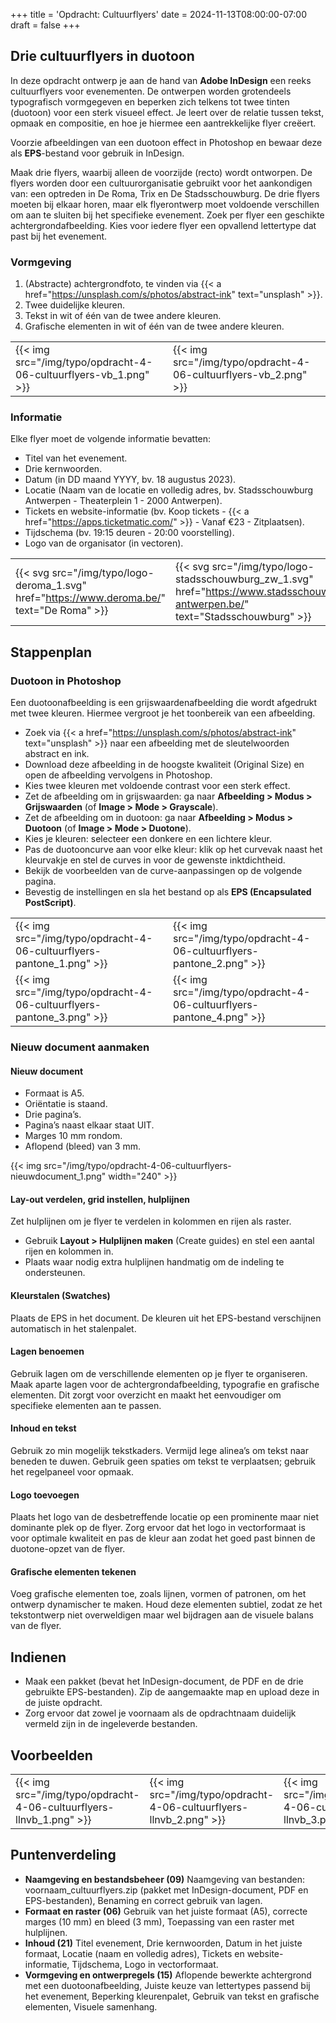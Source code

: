 +++
title = 'Opdracht: Cultuurflyers'
date = 2024-11-13T08:00:00-07:00
draft = false
+++

## Drie cultuurflyers in duotoon

In deze opdracht ontwerp je aan de hand van **Adobe InDesign** een reeks cultuurflyers voor evenementen. De ontwerpen worden grotendeels typografisch vormgegeven en beperken zich telkens tot twee tinten (duotoon) voor een sterk visueel effect. Je leert over de relatie tussen tekst, opmaak en compositie, en hoe je hiermee een aantrekkelijke flyer creëert.

Voorzie afbeeldingen van een duotoon effect in Photoshop en bewaar deze als **EPS**-bestand voor gebruik in InDesign.

Maak drie flyers, waarbij alleen de voorzijde (recto) wordt ontworpen. De flyers worden door een cultuurorganisatie gebruikt voor het aankondigen van: een optreden in De Roma, Trix en De Stadsschouwburg. De drie flyers moeten bij elkaar horen, maar elk flyerontwerp moet voldoende verschillen om aan te sluiten bij het specifieke evenement. Zoek per flyer een geschikte achtergrondafbeelding. Kies voor iedere flyer een opvallend lettertype dat past bij het evenement.

### Vormgeving

1. (Abstracte) achtergrondfoto, te vinden via {{< a href="https://unsplash.com/s/photos/abstract-ink" text="unsplash" >}}.
2. Twee duidelijke kleuren.
3. Tekst in wit of één van de twee andere kleuren.
4. Grafische elementen in wit of één van de twee andere kleuren.

| | |
|-|-|
|{{< img src="/img/typo/opdracht-4-06-cultuurflyers-vb_1.png" >}}|{{< img src="/img/typo/opdracht-4-06-cultuurflyers-vb_2.png" >}}|

### Informatie
Elke flyer moet de volgende informatie bevatten:
- Titel van het evenement.
- Drie kernwoorden.
- Datum (in DD maand YYYY, bv. 18 augustus 2023).
- Locatie (Naam van de locatie en volledig adres, bv. Stadsschouwburg Antwerpen - Theaterplein 1 - 2000 Antwerpen).
- Tickets en website-informatie (bv. Koop tickets - {{< a href="https://apps.ticketmatic.com/" >}} - Vanaf €23 - Zitplaatsen).
- Tijdschema (bv. 19:15 deuren - 20:00 voorstelling).
- Logo van de organisator (in vectoren).

| | | |
|-|-|-|
|{{< svg src="/img/typo/logo-deroma_1.svg" href="https://www.deroma.be/" text="De Roma" >}}|{{< svg src="/img/typo/logo-stadsschouwburg_zw_1.svg" href="https://www.stadsschouwburg-antwerpen.be/" text="Stadsschouwburg" >}}|{{< svg src="/img/typo/logo-trix_1.svg" href="https://www.trixonline.be/" text="Trix" >}}|

## Stappenplan

### Duotoon in Photoshop

Een duotoonafbeelding is een grijswaardenafbeelding die wordt afgedrukt met twee kleuren. Hiermee vergroot je het toonbereik van een afbeelding.

- Zoek via {{< a href="https://unsplash.com/s/photos/abstract-ink" text="unsplash" >}} naar een afbeelding met de sleutelwoorden abstract en ink. 
- Download deze afbeelding in de hoogste kwaliteit (Original Size) en open de afbeelding vervolgens in Photoshop.
- Kies twee kleuren met voldoende contrast voor een sterk effect.
- Zet de afbeelding om in grijswaarden: ga naar **Afbeelding > Modus > Grijswaarden** (of **Image > Mode > Grayscale**).
- Zet de afbeelding om in duotoon: ga naar **Afbeelding > Modus > Duotoon** (of **Image > Mode > Duotone**).
- Kies je kleuren: selecteer een donkere en een lichtere kleur.
- Pas de duotooncurve aan voor elke kleur: klik op het curvevak naast het kleurvakje en stel de curves in voor de gewenste inktdichtheid.
- Bekijk de voorbeelden van de curve-aanpassingen op de volgende pagina.
- Bevestig de instellingen en sla het bestand op als **EPS (Encapsulated PostScript)**.

| | |
|-|-|
|{{< img src="/img/typo/opdracht-4-06-cultuurflyers-pantone_1.png" >}}|{{< img src="/img/typo/opdracht-4-06-cultuurflyers-pantone_2.png" >}}|
|{{< img src="/img/typo/opdracht-4-06-cultuurflyers-pantone_3.png" >}}|{{< img src="/img/typo/opdracht-4-06-cultuurflyers-pantone_4.png" >}}|

### Nieuw document aanmaken

#### Nieuw document

- Formaat is A5.
- Oriëntatie is staand.
- Drie pagina’s.
- Pagina’s naast elkaar staat UIT.
- Marges 10 mm rondom.
- Aflopend (bleed) van 3 mm.

{{< img src="/img/typo/opdracht-4-06-cultuurflyers-nieuwdocument_1.png" width="240" >}}

#### Lay-out verdelen, grid instellen, hulplijnen

Zet hulplijnen om je flyer te verdelen in kolommen en rijen als raster.

- Gebruik **Layout > Hulplijnen maken** (Create guides) en stel een aantal rijen en kolommen in.
- Plaats waar nodig extra hulplijnen handmatig om de indeling te ondersteunen.

#### Kleurstalen (Swatches)

Plaats de EPS in het document. De kleuren uit het EPS-bestand verschijnen automatisch in het stalenpalet.

#### Lagen benoemen

Gebruik lagen om de verschillende elementen op je flyer te organiseren. Maak aparte lagen voor de achtergrondafbeelding, typografie en grafische elementen. Dit zorgt voor overzicht en maakt het eenvoudiger om specifieke elementen aan te passen.

#### Inhoud en tekst

Gebruik zo min mogelijk tekstkaders. Vermijd lege alinea’s om tekst naar beneden te duwen. Gebruik geen spaties om tekst te verplaatsen; gebruik het regelpaneel voor opmaak.

#### Logo toevoegen

Plaats het logo van de desbetreffende locatie op een prominente maar niet dominante plek op de flyer. Zorg ervoor dat het logo in vectorformaat is voor optimale kwaliteit en pas de kleur aan zodat het goed past binnen de duotone-opzet van de flyer.

#### Grafische elementen tekenen

Voeg grafische elementen toe, zoals lijnen, vormen of patronen, om het ontwerp dynamischer te maken. Houd deze elementen subtiel, zodat ze het tekstontwerp niet overweldigen maar wel bijdragen aan de visuele balans van de flyer.

## Indienen

- Maak een pakket (bevat het InDesign-document, de PDF en de drie gebruikte EPS-bestanden). Zip de aangemaakte map en upload deze in de juiste opdracht.  
- Zorg ervoor dat zowel je voornaam als de opdrachtnaam duidelijk vermeld zijn in de ingeleverde bestanden.

## Voorbeelden

| | | |
|-|-|-|
|{{< img src="/img/typo/opdracht-4-06-cultuurflyers-llnvb_1.png" >}}|{{< img src="/img/typo/opdracht-4-06-cultuurflyers-llnvb_2.png" >}}|{{< img src="/img/typo/opdracht-4-06-cultuurflyers-llnvb_3.png" >}}|

## Puntenverdeling

- **Naamgeving en bestandsbeheer (09)** Naamgeving van bestanden: voornaam_cultuurflyers.zip (pakket met InDesign-document, PDF en EPS-bestanden), Benaming en correct gebruik van lagen.
- **Formaat en raster (06)** Gebruik van het juiste formaat (A5), correcte marges (10 mm) en bleed (3 mm), Toepassing van een raster met hulplijnen.
- **Inhoud (21)** Titel evenement, Drie kernwoorden, Datum in het juiste formaat, Locatie (naam en volledig adres), Tickets en website-informatie, Tijdschema, Logo in vectorformaat.
- **Vormgeving en ontwerpregels (15)** Aflopende bewerkte achtergrond met een duotoonafbeelding, Juiste keuze van lettertypes passend bij het evenement, Beperking kleurenpalet, Gebruik van tekst en grafische elementen, Visuele samenhang.